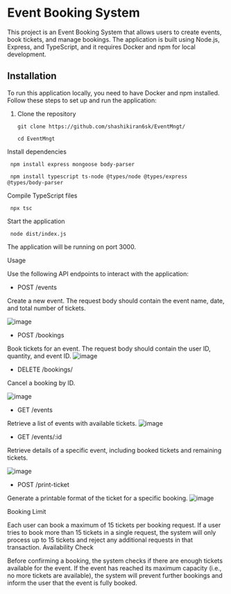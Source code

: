 # Event Booking System

This project is an Event Booking System that allows users to create events, book tickets, and manage bookings. The application is built using Node.js, Express, and TypeScript, and it requires Docker and npm for local development.

## Installation

To run this application locally, you need to have Docker and npm installed. Follow these steps to set up and run the application:

1. Clone the repository
 
       git clone https://github.com/shashikiran6sk/EventMngt/

       cd EventMngt

Install dependencies

     npm install express mongoose body-parser

     npm install typescript ts-node @types/node @types/express @types/body-parser

Compile TypeScript files

     npx tsc

Start the application

     node dist/index.js

The application will be running on port 3000.

Usage

Use the following API endpoints to interact with the application:

-   POST /events

Create a new event. The request body should contain the event name, date, and total number of tickets.

![image](https://github.com/user-attachments/assets/9c3ffb7a-9e77-48b0-8b75-c1d4dc2b5a34)


-    POST /bookings

Book tickets for an event. The request body should contain the user ID, quantity, and event ID.
![image](https://github.com/user-attachments/assets/214c5da5-e31d-4b6f-b469-a3f55d98c11a)

-    DELETE /bookings/

Cancel a booking by ID.


![image](https://github.com/user-attachments/assets/801f53ba-cf2f-4384-a55b-52e0d8fb00d9)

-    GET /events

Retrieve a list of events with available tickets.
![image](https://github.com/user-attachments/assets/b3918dd8-6e0a-4912-89b2-5f3231694d52)

-    GET /events/:id

Retrieve details of a specific event, including booked tickets and remaining tickets.

![image](https://github.com/user-attachments/assets/bcd87f03-235f-4210-a3b9-c848f683def5)

-    POST /print-ticket

Generate a printable format of the ticket for a specific booking.
![image](https://github.com/user-attachments/assets/36516c8f-1e61-4a1b-a225-841a23f3826f)

Booking Limit

Each user can book a maximum of 15 tickets per booking request. If a user tries to book more than 15 tickets in a single request, the system will only process up to 15 tickets and reject any additional requests in that transaction.
Availability Check

Before confirming a booking, the system checks if there are enough tickets available for the event. If the event has reached its maximum capacity (i.e., no more tickets are available), the system will prevent further bookings and inform the user that the event is fully booked.
